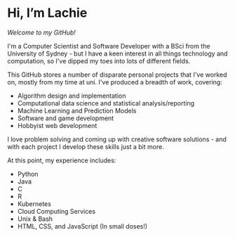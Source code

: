 # Hi, I’m Lachie
_*Welcome to my GitHub!*_

I'm a Computer Scientist and Software Developer with a BSci from the University of Sydney - but I have a keen interest in all things technology and computation, so I've dipped my toes into lots of different fields.

This GitHub stores a number of disparate personal projects that I've worked on, mostly from my time at uni.
I've produced a breadth of work, covering:
- Algorithm design and implementation
- Computational data science and statistical analysis/reporting
- Machine Learning and Prediction Models
- Software and game development
- Hobbyist web development

I love problem solving and coming up with creative software solutions - and with each project I develop these skills just a bit more. 

At this point, my experience includes:  
- Python
- Java
- C
- R
- Kubernetes
- Cloud Computing Services
- Unix & Bash
- HTML, CSS, and JavaScript (In small doses!)


<!---
lachm99/lachm99 is a ✨ special ✨ repository because its `README.md` (this file) appears on your GitHub profile.
You can click the Preview link to take a look at your changes.
--->
